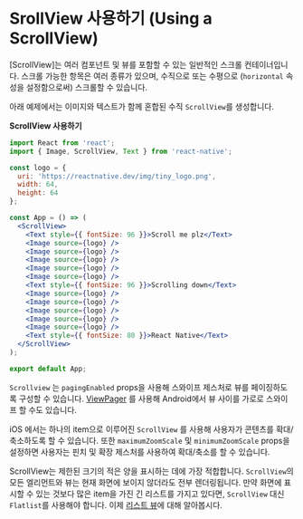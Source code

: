 # SrollView 사용하기 (Using a ScrollView)
[ScrollView]는 여러 컴포넌트 및 뷰를 포함할 수 있는 일반적인 스크롤 컨테이너입니다. 스크롤 가능한 항목은 여러 종류가 있으며, 수직으로 또는 수평으로 (`horizontal` 속성을 설정함으로써) 스크롤할 수 있습니다. 

아래 예제에서는 이미지와 텍스트가 함께 혼합된 수직 `ScrollView`를 생성합니다.  

**ScrollView 사용하기**
```jsx
import React from 'react';
import { Image, ScrollView, Text } from 'react-native';

const logo = {
  uri: 'https://reactnative.dev/img/tiny_logo.png',
  width: 64,
  height: 64
};

const App = () => (
  <ScrollView>
    <Text style={{ fontSize: 96 }}>Scroll me plz</Text>
    <Image source={logo} />
    <Image source={logo} />
    <Image source={logo} />
    <Image source={logo} />
    <Image source={logo} />
    <Text style={{ fontSize: 96 }}>Scrolling down</Text>
    <Image source={logo} />
    <Image source={logo} />
    <Image source={logo} />
    <Image source={logo} />
    <Image source={logo} />
    <Text style={{ fontSize: 80 }}>React Native</Text>
  </ScrollView>
);

export default App;
```
`Scrollview` 는 `pagingEnabled` props을 사용해 스와이프 제스처로 뷰를 페이징하도록 구성할 수 있습니다. [ViewPager](https://github.com/callstack/react-native-viewpager) 를 사용해 Android에서 뷰 사이를 가로로 스와이프 할 수도 있습니다. 

iOS 에서는 하나의 item으로 이루어진 `ScrollView` 를 사용해 사용자가 콘텐츠를 확대/축소하도록 할 수 있습니다. 또한 `maximumZoomScale` 및 `minimumZoomScale` props을 설정하면 사용자는 핀치 및 확장 제스처를 사용하여 확대/축소를 할 수 있습니다. 

ScrollView는 제한된 크기의 적은 양을 표시하는 데에 가장 적합합니다. `ScrollView`의 모든 엘리먼트와 뷰는 현재 화면에 보이지 않더라도 전부 렌더링됩니다. 만약 화면에 표시할 수 있는 것보다 많은 item을 가진 긴 리스트를 가지고 있다면, `ScrollView` 대신 `Flatlist`를 사용해야 합니다. 이제 [리스트 뷰](https://reactnative.dev/docs/using-a-listview)에 대해 알아봅시다. 

